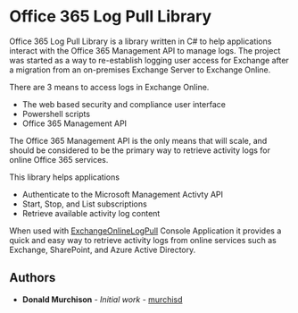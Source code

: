 # Office 365 Log Pull Library

Office 365 Log Pull Library is a library written in C# to help applications interact with the Office 365 Management API to manage logs. The project was started as a way to re-establish logging user access for Exchange after a migration from an on-premises Exchange Server to Exchange Online.

There are 3 means to access logs in Exchange Online. 

* The web based security and compliance user interface
* Powershell scripts
* Office 365 Management API

The Office 365 Management API is the only means that will scale, and should be considered to be the primary way to retrieve activity logs for online Office 365 services.

This library helps applications 

* Authenticate to the Microsoft Management Activty API 
* Start, Stop, and List subscriptions
* Retrieve available activity log content

When used with [ExchangeOnlineLogPull](https://github.com/murchisd/ExchangeOnlineLogPull) Console Application it provides a quick and easy way to retrieve activity logs from online services such as Exchange, SharePoint, and Azure Active Directory.

## Authors

* **Donald Murchison** - *Initial work* - [murchisd](https://github.com/murchisd)

